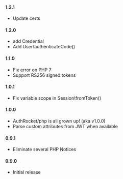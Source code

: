 #### 1.2.1

- Update certs

#### 1.2.0

- add Credential
- Add User\authenticateCode()

#### 1.1.0

- Fix error on PHP 7
- Support RS256 signed tokens

#### 1.0.1

- Fix variable scope in Session\fromToken()

#### 1.0.0

- AuthRocket/php is all grown up! (aka v1.0.0)
- Parse custom attributes from JWT when available

#### 0.9.1

- Eliminate several PHP Notices

#### 0.9.0

- Initial release
